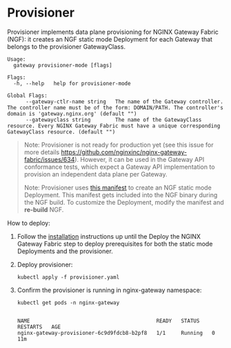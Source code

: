 # Provisioner

Provisioner implements data plane provisioning for NGINX Gateway Fabric (NGF): it creates an NGF static mode
Deployment for each Gateway that belongs to the provisioner GatewayClass.

```text
Usage:
  gateway provisioner-mode [flags]

Flags:
  -h, --help   help for provisioner-mode

Global Flags:
      --gateway-ctlr-name string   The name of the Gateway controller. The controller name must be of the form: DOMAIN/PATH. The controller's domain is 'gateway.nginx.org' (default "")
      --gatewayclass string        The name of the GatewayClass resource. Every NGINX Gateway Fabric must have a unique corresponding GatewayClass resource. (default "")
```

> Note: Provisioner is not ready for production yet (see this issue for more details
https://github.com/nginxinc/nginx-gateway-fabric/issues/634). However, it can be used in the Gateway API conformance
tests, which expect a Gateway API implementation to provision an independent data plane per Gateway.
>
> Note: Provisioner uses [this manifest](https://github.com/nginxinc/nginx-gateway-fabric/blob/main/config/tests/static-deployment.yaml)
to create an NGF static mode Deployment.
> This manifest gets included into the NGF binary during the NGF build. To customize the Deployment, modify the
manifest and **re-build** NGF.

How to deploy:

1. Follow the [installation](https://docs.nginx.com/nginx-gateway-fabric/installation/) instructions up until the Deploy the NGINX Gateway Fabric step
   to deploy prerequisites for both the static mode Deployments and the provisioner.
1. Deploy provisioner:

   ```shell
   kubectl apply -f provisioner.yaml
   ```

1. Confirm the provisioner is running in nginx-gateway namespace:

   ```shell
   kubectl get pods -n nginx-gateway
   ```

   ```text

   NAME                                         READY   STATUS    RESTARTS   AGE
   nginx-gateway-provisioner-6c9d9fdcb8-b2pf8   1/1     Running   0          11m
   ```
